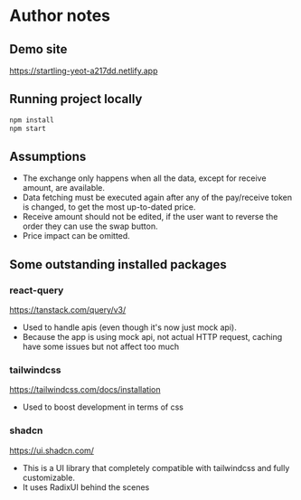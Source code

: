 # Author notes

## Demo site

https://startling-yeot-a217dd.netlify.app

## Running project locally

```sh
npm install
npm start
```

## Assumptions

- The exchange only happens when all the data, except for receive amount, are available.
- Data fetching must be executed again after any of the pay/receive token is changed, to get the most up-to-dated price.
- Receive amount should not be edited, if the user want to reverse the order they can use the swap button.
- Price impact can be omitted.

## Some outstanding installed packages

### react-query

https://tanstack.com/query/v3/

- Used to handle apis (even though it's now just mock api).
- Because the app is using mock api, not actual HTTP request, caching have some issues but not affect too much

### tailwindcss

https://tailwindcss.com/docs/installation

- Used to boost development in terms of css

### shadcn

https://ui.shadcn.com/

- This is a UI library that completely compatible with tailwindcss and fully customizable.
- It uses RadixUI behind the scenes
